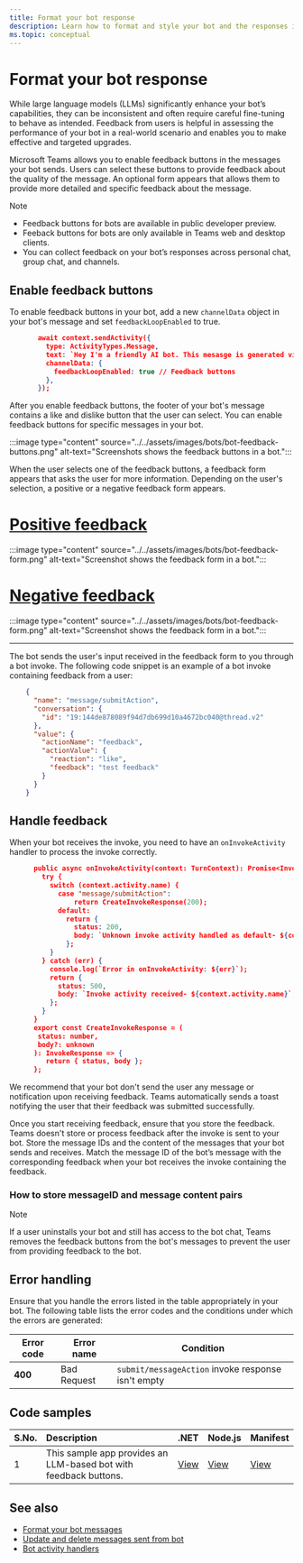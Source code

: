 ```yaml
---
title: Format your bot response
description: Learn how to format and style your bot and the responses it generates for users.
ms.topic: conceptual
---
```


# Format your bot response

While large language models (LLMs) significantly enhance your bot’s capabilities, they can be inconsistent and often require careful fine-tuning to behave as intended. Feedback from users is helpful in assessing the performance of your bot in a real-world scenario and enables you to make effective and targeted upgrades.

Microsoft Teams allows you to enable feedback buttons in the messages your bot sends. Users can select these buttons to provide feedback about the quality of the message. An optional form appears that allows them to provide more detailed and specific feedback about the message.

> [!NOTE]
>
> * Feedback buttons for bots are available in public developer preview.
> * Feeback buttons for bots are only available in Teams web and desktop clients.
> * You can collect feedback on your bot’s responses across personal chat, group chat, and channels.

## Enable feedback buttons

To enable feedback buttons in your bot, add a new `channelData` object in your bot's message and set `feedbackLoopEnabled` to true.

```json
       await context.sendActivity({
         type: ActivityTypes.Message,
         text: `Hey I'm a friendly AI bot. This mesasge is generated via AI - ${txt}`,
         channelData: {
           feedbackLoopEnabled: true // Feedback buttons 
         },
       });
```

After you enable feedback buttons, the footer of your bot's message contains a like and dislike button that the user can select. You can enable feedback buttons for specific messages in your bot.

:::image type="content" source="../../assets/images/bots/bot-feedback-buttons.png" alt-text="Screenshots shows the feedback buttons in a bot.":::

When the user selects one of the feedback buttons, a feedback form appears that asks the user for more information. Depending on the user's selection, a positive or a negative feedback form appears.

# [Positive feedback](#tab/pos)

:::image type="content" source="../../assets/images/bots/bot-feedback-form.png" alt-text="Screenshot shows the feedback form in a bot.":::

# [Negative feedback](#tab/neg)

:::image type="content" source="../../assets/images/bots/bot-feedback-form.png" alt-text="Screenshot shows the feedback form in a bot.":::

---

The bot sends the user's input received in the feedback form to you through a bot invoke. The following code snippet is an example of a bot invoke containing feedback from a user:

```json
    {
      "name": "message/submitAction",
      "conversation": {
        "id": "19:144de878089f94d7db699d10a4672bc040@thread.v2"
      },
      "value": {
        "actionName": "feedback",
        "actionValue": {
          "reaction": "like",
          "feedback": "test feedback"
        }
      }
    }
```

## Handle feedback

When your bot receives the invoke, you need to have an `onInvokeActivity` handler to process the invoke correctly.

```json
      public async onInvokeActivity(context: TurnContext): Promise<InvokeResponse> {
        try {
          switch (context.activity.name) {
            case "message/submitAction":
                return CreateInvokeResponse(200);
            default:
              return {
                status: 200,
                body: `Unknown invoke activity handled as default- ${context.activity.name}`,
              };
          }
        } catch (err) {
          console.log(`Error in onInvokeActivity: ${err}`);
          return {
            status: 500,
            body: `Invoke activity received- ${context.activity.name}`,
          };
        }
      }
      export const CreateInvokeResponse = (
       status: number,
       body?: unknown
      ): InvokeResponse => {
         return { status, body };
      };
```

We recommend that your bot don't send the user any message or notification upon receiving feedback. Teams automatically sends a toast notifying the user that their feedback was submitted successfully.

Once you start receiving feedback, ensure that you store the feedback. Teams doesn't store or process feedback after the invoke is sent to your bot. Store the message IDs and the content of the messages that your bot sends and receives. Match the message ID of the bot’s message with the corresponding feedback when your bot receives the invoke containing the feedback.

### How to store messageID and message content pairs

> [!NOTE]
> If a user uninstalls your bot and still has access to the bot chat, Teams removes the feedback buttons from the bot's messages to prevent the user from providing feedback to the bot.

## Error handling

Ensure that you handle the errors listed in the table appropriately in your bot. The following table lists the error codes and the conditions under which the errors are generated:

| Error code | Error name | Condition |
| --------- | --------------- | -------- |
| **400** | Bad Request | `submit/messageAction` invoke response isn't empty |

## Code samples

| S.No. | Description | .NET | Node.js | Manifest |
|:--|:--|:--|---|---|
| 1 | This sample app provides an LLM-based bot with feedback buttons. | [View](https://github.com/OfficeDev/Microsoft-Teams-Samples) | [View](https://github.com/OfficeDev/Microsoft-Teams-Samples) | [View](https://github.com/OfficeDev/Microsoft-Teams-Samples) |

## See also

* [Format your bot messages](format-your-bot-messages.md)
* [Update and delete messages sent from bot](update-and-delete-bot-messages.md)
* [Bot activity handlers](../bot-basics.md)
